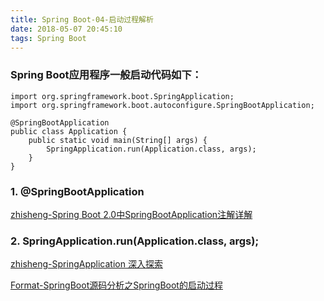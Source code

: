 ```yaml
---
title: Spring Boot-04-启动过程解析
date: 2018-05-07 20:45:10
tags: Spring Boot
---
```


### Spring Boot应用程序一般启动代码如下：
```
import org.springframework.boot.SpringApplication;
import org.springframework.boot.autoconfigure.SpringBootApplication;

@SpringBootApplication
public class Application {
	public static void main(String[] args) {
		SpringApplication.run(Application.class, args);
	}
}
```
### 1. @SpringBootApplication
[zhisheng-Spring Boot 2.0中SpringBootApplication注解详解](http://www.54tianzhisheng.cn/2018/04/19/SpringBootApplication-annotation/)

### 2. SpringApplication.run(Application.class, args);
[zhisheng-SpringApplication 深入探索](http://www.54tianzhisheng.cn/2018/04/30/springboot_SpringApplication/)

[Format-SpringBoot源码分析之SpringBoot的启动过程](http://fangjian0423.github.io/2017/04/30/springboot-startup-analysis/)